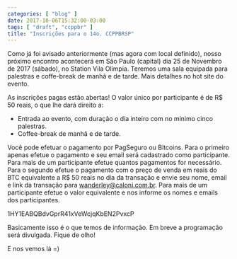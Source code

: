 ```yaml
---
categories: [ "blog" ]
date: 2017-10-06T15:32:00-03:00
tags: [ "draft", "ccppbr" ]
title: "Inscrições para o 14o. CCPPBRSP"
---
```

Como já foi avisado anteriormente (mas agora com local definido), nosso próximo encontro acontecerá em São Paulo (capital) dia 25 de Novembro de 2017 (sábado), no Station Vila Olímpia. Teremos uma sala equipada para palestras e coffe-break de manhã e de tarde. Mais detalhes no hot site do evento.

As inscrições pagas estão abertas! O valor único por participante é de R$ 50 reais, o que lhe dará direito a:

 - Entrada ao evento, com duração o dia inteiro com no mínimo cinco palestras.
 - Coffee-break de manhã e de tarde.

Você pode efetuar o pagamento por PagSeguro ou Bitcoins. Para o primeiro apenas efetue o pagamento e seu email será cadastrado como participante. Para mais de um participante efetue quantos pagamentos for necessário. Para o segundo efetue o pagamento com o preço de venda em reais do BTC equivalente a R$ 50 reais no dia da transação e envie seu nome, email e link da transação para wanderley@caloni.com.br. Para mais de um participante efetue o valor equivalente e nos informe os nomes e emails dos participantes.

1HY1EABQBdvGprR41xVeWcjqKbEN2PvxcP

Basicamente isso é o que temos de informação. Em breve a programação será divulgada. Fique de olho!

E nos vemos lá =)
